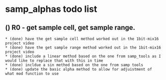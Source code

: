 # samp_alphas todo list

## () R0 - get sample cell, get sample range.
    * (done) have the get sample cell method worked out in the 1bit-mix16 project video
    * (done) have the get sample range method worked out in the 1bit-mix16 project video
    * (done) include a linear method based on the one from samp_tools as I would like to replace that with this in time
    * (done) incldue a sin method based on the one from samp tools
    * (done) update the basic alpha method to allow for adjuistment of what mod function to use
    
    
